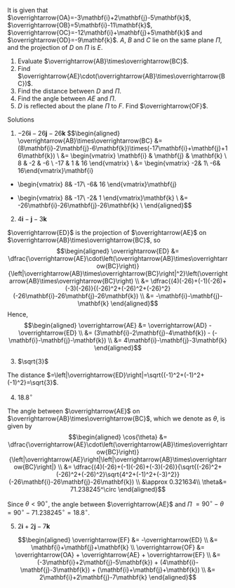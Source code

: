 
It is given that $\overrightarrow{OA}=-3\mathbf{i}+2\mathbf{j}-5\mathbf{k}$,  $\overrightarrow{OB}=5\mathbf{i}-11\mathbf{k}$,  $\overrightarrow{OC}=-12\mathbf{i}+\mathbf{j}+5\mathbf{k}$ and $\overrightarrow{OD}=-9\mathbf{k}$. $A$, $B$ and $C$ lie on the same plane $\Pi$, and the projection of $D$ on $\Pi$ is $E$.
1. Evaluate $\overrightarrow{AB}\times\overrightarrow{BC}$.
2. Find $\overrightarrow{AE}\cdot(\overrightarrow{AB}\times\overrightarrow{BC})$.
3. Find the distance between $D$ and $\Pi$.
4. Find the angle between $AE$ and $\Pi$.
5. $D$ is reflected about the plane $\Pi$ to $F$. Find $\overrightarrow{OF}$.

Solutions
1. $-26\mathbf{i}-26\mathbf{j}-26\mathbf{k}$
$$\begin{aligned}
\overrightarrow{AB}\times\overrightarrow{BC} &= (8\mathbf{i}-2\mathbf{j}-6\mathbf{k})\times(-17\mathbf{i}+\mathbf{j}+16\mathbf{k}) \\
&=
\begin{vmatrix}
\mathbf{i} & \mathbf{j} & \mathbf{k} \\ 
8 & -2 & -6 \\ 
-17 & 1 & 16
\end{vmatrix} \\
&= 
\begin{vmatrix}  -2& 1\\  -6& 16\end{vmatrix}\mathbf{i}
- \begin{vmatrix}  8& -17\\  -6& 16 \end{vmatrix}\mathbf{j}
+ \begin{vmatrix}  8& -17\\  -2& 1 \end{vmatrix}\mathbf{k} \\
&= -26\mathbf{i}-26\mathbf{j}-26\mathbf{k} \\
\end{aligned}$$ 

2. $4\mathbf{i}-\mathbf{j}-3\mathbf{k}$

$\overrightarrow{ED}$ is the projection of $\overrightarrow{AE}$ on $\overrightarrow{AB}\times\overrightarrow{BC}$, so
$$\begin{aligned}
\overrightarrow{ED} &= \dfrac{\overrightarrow{AE}\cdot\left(\overrightarrow{AB}\times\overrightarrow{BC}\right)}{\left|\overrightarrow{AB}\times\overrightarrow{BC}\right|^2}\left(\overrightarrow{AB}\times\overrightarrow{BC}\right) \\
&= \dfrac{(4)(-26)+(-1)(-26)+(-3)(-26)}{(-26)^2+(-26)^2+(-26)^2}(-26\mathbf{i}-26\mathbf{j}-26\mathbf{k}) \\
&= -\mathbf{i}-\mathbf{j}-\mathbf{k}
\end{aligned}$$ 
Hence,
$$\begin{aligned}
\overrightarrow{AE} &= \overrightarrow{AD} - \overrightarrow{ED} \\
    &= (3\mathbf{i}-2\mathbf{j}-4\mathbf{k}) - (-\mathbf{i}-\mathbf{j}-\mathbf{k}) \\
        &= 4\mathbf{i}-\mathbf{j}-3\mathbf{k}
\end{aligned}$$ 

3. $\sqrt{3}$

The distance $=\left|\overrightarrow{ED}\right|=\sqrt{(-1)^2+(-1)^2+(-1)^2}=\sqrt{3}$.

4. $18.8^\circ$

The angle between $\overrightarrow{AE}$ on $\overrightarrow{AB}\times\overrightarrow{BC}$, which we denote as $\theta$, is given by
$$\begin{aligned}
\cos{\theta} &= \dfrac{\overrightarrow{AE}\cdot\left(\overrightarrow{AB}\times\overrightarrow{BC}\right)}{\left|\overrightarrow{AE}\right|\left|\overrightarrow{AB}\times\overrightarrow{BC}\right|} \\
&= \dfrac{(4)(-26)+(-1)(-26)+(-3)(-26)}{\sqrt{(-26)^2+(-26)^2+(-26)^2}\sqrt{4^2+(-1)^2+(-3)^2}}(-26\mathbf{i}-26\mathbf{j}-26\mathbf{k}) \\
&\approx 0.321634\\
    \theta&= 71.238245^\circ
\end{aligned}$$ 

Since $\theta<90^\circ$, the angle between $\overrightarrow{AE}$ and $\Pi$ $=90^\circ-\theta=90^\circ-71.238245^\circ=18.8^\circ$.

5. $2\mathbf{i}+2\mathbf{j}-7\mathbf{k}$

$$\begin{aligned}
\overrightarrow{EF} &= -\overrightarrow{ED} \\
    &= \mathbf{i}+\mathbf{j}+\mathbf{k} \\
\overrightarrow{OF} &= \overrightarrow{OA} + \overrightarrow{AE} + \overrightarrow{EF} \\
    &= (-3\mathbf{i}+2\mathbf{j}-5\mathbf{k}) + (4\mathbf{i}-\mathbf{j}-3\mathbf{k}) + (\mathbf{i}+\mathbf{j}+\mathbf{k}) \\
        &= 2\mathbf{i}+2\mathbf{j}-7\mathbf{k}
\end{aligned}$$ 

